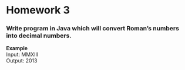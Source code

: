 # Homework 3

### Write program in Java which will convert Roman’s numbers into decimal numbers.

**Example**<br>
Input: MMXIII<br>
Output: 2013<br>